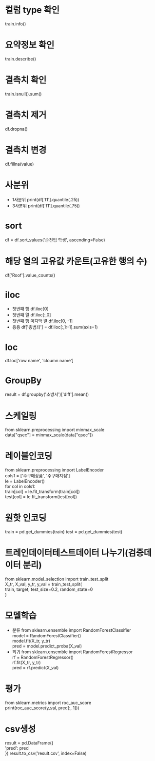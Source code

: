 ﻿# 컬럼 type 확인
train.info()

# 요약정보 확인
train.describe()

# 결측치 확인
train.isnull().sum()

# 결측치 제거
df.dropna()

# 결측치 변경
df.fillna(value)

# 사분위
- 1사분위
print(df['f1'].quantile(.25))
- 3사분위
print(df['f1'].quantile(.75))

# sort  
df = df.sort_values('순전입 학생', ascending=False)

# 해당 열의 고유값 카운트(고유한 행의 수)
df['Roof'].value_counts()

# iloc  
- 첫번째 행
df.iloc[0]
- 첫번째 열
df.iloc[:,0]
- 첫번째 행 마지막 열
df.iloc[0, -1]
- 응용
df['총범죄'] = df.iloc[:,1:-1].sum(axis=1)

# loc
df.loc['row name', 'cloumn name']

# GroupBy
result = df.groupby('소방서')['diff'].mean()

# 스케일링
from sklearn.preprocessing import minmax_scale  
data["qsec"] = minmax_scale(data["qsec"])

# 레이블인코딩
from sklearn.preprocessing import LabelEncoder  
cols1 = ['주구매상품', '주구매지점']  
le = LabelEncoder()  
for col in cols1:  
    train[col] = le.fit_transform(train[col])  
    test[col] = le.fit_transform(test[col])  

# 원핫 인코딩
train = pd.get_dummies(train)
test = pd.get_dummies(test)

# 트레인데이터테스트데이터 나누기(검증데이터 분리)
from sklearn.model_selection import train_test_split  
X_tr, X_val, y_tr, y_val = train_test_split(  
	train, target, test_size=0.2, random_state=0  
)

# 모델학습
- 분류
from sklearn.ensemble import RandomForestClassifier  
model = RandomForestClassifier()  
model.fit(X_tr, y_tr)  
pred = model.predict_proba(X_val)  
- 회귀
from sklearn.ensemble import RandomForestRegressor  
rf = RandomForestRegressor()  
rf.fit(X_tr, y_tr)  
pred = rf.predict(X_val)  

# 평가
from sklearn.metrics import roc_auc_score  
print(roc_auc_score(y_val, pred[:, 1]))  

# csv생성
result = pd.DataFrame({  
    'pred': pred  
})
result.to_csv('result.csv', index=False)  


